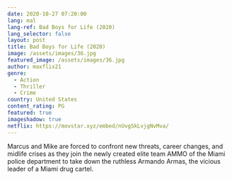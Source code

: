 ```yaml
---
date: 2020-10-27 07:20:00
lang: mal
lang-ref: Bad Boys for Life (2020)
lang_selector: false
layout: post
title: Bad Boys for Life (2020)
image: /assets/images/36.jpg
featured_image: /assets/images/36.jpg
author: maxflix21
genre:
  - Action
  - Thriller
  - Crime
country: United States
content_rating: PG
featured: true
imageshadow: true
netflix: https://movstar.xyz/embed/nUvgSkLvjgNvMva/
---
```

Marcus and Mike are forced to confront new threats, career changes, and midlife crises as they join the newly created elite team AMMO of the Miami police department to take down the ruthless Armando Armas, the vicious leader of a Miami drug cartel.
